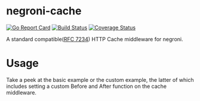 # negroni-cache

[![Go Report Card](https://goreportcard.com/badge/github.com/trumanw/negroni-cache)](https://goreportcard.com/report/github.com/trumanw/negroni-cache)
[![Build Status](https://travis-ci.org/trumanw/negroni-cache.svg?branch=master)](https://travis-ci.org/trumanw/negroni-cache)
[![Coverage Status](https://coveralls.io/repos/github/trumanw/negroni-cache/badge.svg?branch=master)](https://coveralls.io/github/trumanw/negroni-cache?branch=master)

A standard compatible([RFC 7234](http://www.rfc-base.org/rfc-7234.html)) HTTP Cache middleware for negroni.

# Usage
Take a peek at the basic example or the custom example, the latter of which includes setting a custom Before and After function on the cache middleware.
